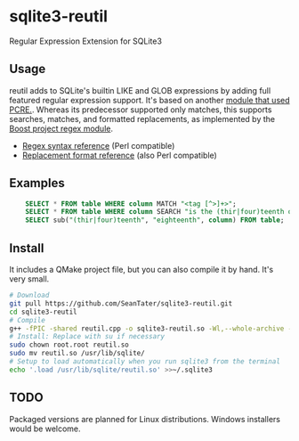 sqlite3-reutil
==============

Regular Expression Extension for SQLite3

Usage
-----

reutil adds to SQLite's builtin LIKE and GLOB expressions by adding full featured regular expression support.
It's based on another [module that used PCRE.](https://github.com/ralight/sqlite3-pcre).
Whereas its predecessor supported only matches, this supports searches, matches, and formatted replacements,
as implemented by the
[Boost project regex module](http://www.boost.org/doc/libs/1_55_0/libs/regex/doc/html/index.html).

 - [Regex syntax reference](http://www.boost.org/doc/libs/1_55_0/libs/regex/doc/html/boost_regex/syntax/perl_syntax.html) (Perl compatible)
 - [Replacement format reference](http://www.boost.org/doc/libs/1_55_0/libs/regex/doc/html/boost_regex/format/perl_format.html) (also Perl compatible)

Examples
--------
```sql
    SELECT * FROM table WHERE column MATCH "<tag [^>]+>";
    SELECT * FROM table WHERE column SEARCH "is the (thir|four)teenth of May";
    SELECT sub("(thir|four)teenth", "eighteenth", column) FROM table;
```

Install
-------

It includes a QMake project file, but you can also compile it by hand. It's very small.
```sh
# Download
git pull https://github.com/SeanTater/sqlite3-reutil.git
cd sqlite3-reutil
# Compile
g++ -fPIC -shared reutil.cpp -o sqlite3-reutil.so -Wl,--whole-archive -lboost_regex -Wl,--no-whole-archive
# Install: Replace with su if necessary
sudo chown root.root reutil.so
sudo mv reutil.so /usr/lib/sqlite/
# Setup to load automatically when you run sqlite3 from the terminal
echo '.load /usr/lib/sqlite/reutil.so' >>~/.sqlite3
```

TODO
----
Packaged versions are planned for Linux distributions. Windows installers would be welcome.
